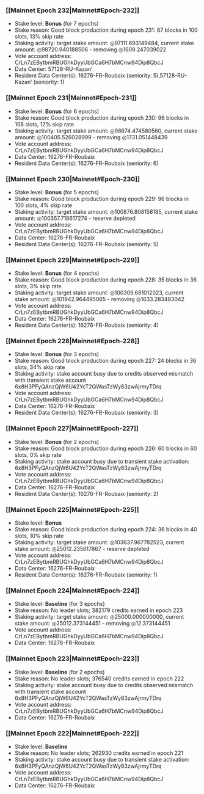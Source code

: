 ### [[Mainnet Epoch 232|Mainnet#Epoch-232]]
* Stake level: **Bonus** (for 7 epochs)
* Stake reason: Good block production during epoch 231: 87 blocks in 100 slots, 13% skip rate
* Staking activity: target stake amount: ◎97111.693149484, current stake amount: ◎98720.940188506 - removing ◎1609.247039022
* Vote account address: CrLn7zEBytbmRBUGhkDyyUbGCa6H7bMCnw94Dip8QbcJ
* Data Center: 57128-RU-Kazan’
* Resident Data Center(s): 16276-FR-Roubaix (seniority: 5),57128-RU-Kazan’ (seniority: 1)
### [[Mainnet Epoch 231|Mainnet#Epoch-231]]
* Stake level: **Bonus** (for 6 epochs)
* Stake reason: Good block production during epoch 230: 96 blocks in 108 slots, 12% skip rate
* Staking activity: target stake amount: ◎98674.474580560, current stake amount: ◎100405.526028999 - removing ◎1731.051448439
* Vote account address: CrLn7zEBytbmRBUGhkDyyUbGCa6H7bMCnw94Dip8QbcJ
* Data Center: 16276-FR-Roubaix
* Resident Data Center(s): 16276-FR-Roubaix (seniority: 6)
### [[Mainnet Epoch 230|Mainnet#Epoch-230]]
* Stake level: **Bonus** (for 5 epochs)
* Stake reason: Good block production during epoch 229: 96 blocks in 100 slots, 4% skip rate
* Staking activity: target stake amount: ◎100876.808158185, current stake amount: ◎100357.718617274 - reserve depleted
* Vote account address: CrLn7zEBytbmRBUGhkDyyUbGCa6H7bMCnw94Dip8QbcJ
* Data Center: 16276-FR-Roubaix
* Resident Data Center(s): 16276-FR-Roubaix (seniority: 5)
### [[Mainnet Epoch 229|Mainnet#Epoch-229]]
* Stake level: **Bonus** (for 4 epochs)
* Stake reason: Good block production during epoch 228: 35 blocks in 36 slots, 3% skip rate
* Staking activity: target stake amount: ◎100309.681012023, current stake amount: ◎101942.964495065 - removing ◎1633.283483042
* Vote account address: CrLn7zEBytbmRBUGhkDyyUbGCa6H7bMCnw94Dip8QbcJ
* Data Center: 16276-FR-Roubaix
* Resident Data Center(s): 16276-FR-Roubaix (seniority: 4)
### [[Mainnet Epoch 228|Mainnet#Epoch-228]]
* Stake level: **Bonus** (for 3 epochs)
* Stake reason: Good block production during epoch 227: 24 blocks in 36 slots, 34% skip rate
* Staking activity: stake account busy due to credits observed mismatch with transient stake account 6x8H3PFyQAnzQjW6U42YcT2QWasTzWy83zwAjrmyTDrq
* Vote account address: CrLn7zEBytbmRBUGhkDyyUbGCa6H7bMCnw94Dip8QbcJ
* Data Center: 16276-FR-Roubaix
* Resident Data Center(s): 16276-FR-Roubaix (seniority: 3)
### [[Mainnet Epoch 227|Mainnet#Epoch-227]]
* Stake level: **Bonus** (for 2 epochs)
* Stake reason: Good block production during epoch 226: 60 blocks in 60 slots, 0% skip rate
* Staking activity: stake account busy due to transient stake activation: 6x8H3PFyQAnzQjW6U42YcT2QWasTzWy83zwAjrmyTDrq
* Vote account address: CrLn7zEBytbmRBUGhkDyyUbGCa6H7bMCnw94Dip8QbcJ
* Data Center: 16276-FR-Roubaix
* Resident Data Center(s): 16276-FR-Roubaix (seniority: 2)
### [[Mainnet Epoch 225|Mainnet#Epoch-225]]
* Stake level: **Bonus**
* Stake reason: Good block production during epoch 224: 36 blocks in 40 slots, 10% skip rate
* Staking activity: target stake amount: ◎103637.967782523, current stake amount: ◎25012.235617867 - reserve depleted
* Vote account address: CrLn7zEBytbmRBUGhkDyyUbGCa6H7bMCnw94Dip8QbcJ
* Data Center: 16276-FR-Roubaix
* Resident Data Center(s): 16276-FR-Roubaix (seniority: 1)
### [[Mainnet Epoch 224|Mainnet#Epoch-224]]
* Stake level: **Baseline** (for 3 epochs)
* Stake reason: No leader slots; 382179 credits earned in epoch 223
* Staking activity: target stake amount: ◎25000.000000000, current stake amount: ◎25012.373144451 - removing ◎12.373144451
* Vote account address: CrLn7zEBytbmRBUGhkDyyUbGCa6H7bMCnw94Dip8QbcJ
* Data Center: 16276-FR-Roubaix
### [[Mainnet Epoch 223|Mainnet#Epoch-223]]
* Stake level: **Baseline** (for 2 epochs)
* Stake reason: No leader slots; 376540 credits earned in epoch 222
* Staking activity: stake account busy due to credits observed mismatch with transient stake account 6x8H3PFyQAnzQjW6U42YcT2QWasTzWy83zwAjrmyTDrq
* Vote account address: CrLn7zEBytbmRBUGhkDyyUbGCa6H7bMCnw94Dip8QbcJ
* Data Center: 16276-FR-Roubaix
### [[Mainnet Epoch 222|Mainnet#Epoch-222]]
* Stake level: **Baseline**
* Stake reason: No leader slots; 262930 credits earned in epoch 221
* Staking activity: stake account busy due to transient stake activation: 6x8H3PFyQAnzQjW6U42YcT2QWasTzWy83zwAjrmyTDrq
* Vote account address: CrLn7zEBytbmRBUGhkDyyUbGCa6H7bMCnw94Dip8QbcJ
* Data Center: 16276-FR-Roubaix